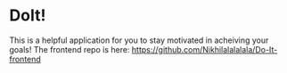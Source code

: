 # DoIt!

This is a helpful application for you to stay motivated in acheiving your goals! 
The frontend repo is here: https://github.com/Nikhilalalalala/Do-It-frontend
